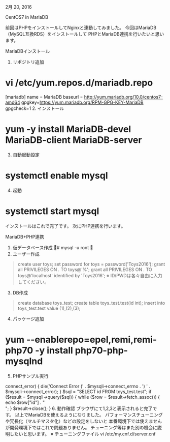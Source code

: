 2月 20, 2016

CentOS7 in MariaDB




前回はPHPをインストールしてNginxと連動してみました。
今回はMariaDB（MySQL互換RDS）をインストールして
PHPとMariaDB連携を行いたいと思います。

MariaDBインストール

1. リポジトリ追加
# vi /etc/yum.repos.d/mariadb.repo

[mariadb]
name = MariaDB
baseurl = http://yum.mariadb.org/10.0/centos7-amd64
gpgkey=https://yum.mariadb.org/RPM-GPG-KEY-MariaDB
gpgcheck=1
2. インストール
# yum -y install MariaDB-devel MariaDB-client MariaDB-server

3. 自動起動設定
# systemctl enable mysql

4. 起動
# systemctl start mysql

インストールはこれで完了です。
次にPHP連携を行います。

MariaDB+PHP連携

1. 仮データベース作成
# mysql -u root

2. ユーザー作成

> create user toys;
> set password for toys = password('Toys2016');
> grant all PRIVILEGES ON *.* TO toys@'%';
> grant all PRIVILEGES ON *.* TO toys@'localhost' identified by 'Toys2016';
※ ID/PWDは各々自由に入力してください。

3. DB作成

> create database toys_test;
> create table toys_test.test(id int);
> insert into toys_test.test value (1),(2),(3);
4. パッケージ追加
# yum --enablerepo=epel,remi,remi-php70 -y install php70-php-mysqlnd

5. PHPサンプル実行

<?php

$mysqli = new mysqli('localhost', 'toys', 'Toys2016', 'toys_test');

if ($mysqli->connect_error) {
    die('Connect Error (' . $mysqli->connect_errno . ') '
            . $mysqli->connect_error);
}

$sql = "SELECT id FROM toys_test.test";
if ($result = $mysqli->query($sql)) {
    while ($row = $result->fetch_assoc()) {
        echo $row["id"] . "<br>";
    }
    $result->close();
}
6. 動作確認
ブラウザにて1,2,3と表示されると完了です。

以上でMariaDBを使えるようになりました。
パフォーマンスチューニングや冗長化（マルチマスタ化）などの設定をしないと
本番環境下では使えませんが開発環境下ではこれで問題ありません。
チューニング等はまた別の機会に説明したいと思います。

※ チューニングファイル
vi /etc/my.cnf.d/server.cnf